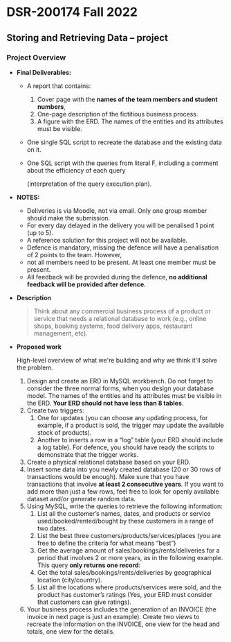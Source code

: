 # DSR-200174 Fall 2022

## Storing and Retrieving Data – project

### Project Overview

- **Final Deliverables:**
    - A report that contains:
        1. Cover page with the **names of the team members and student numbers**, 
        2. One-page description of the fictitious business process.
        3. A figure with the ERD. The names of the entities and its attributes must be visible.
    - One single SQL script to recreate the database and the existing data on it.
    - One SQL script with the queries from literal F, including a comment about the efficiency of each query
        
        (interpretation of the query execution plan).
        
- **NOTES:**
    - Deliveries is via Moodle, not via email. Only one group member should make the submission.
    - For every day delayed in the delivery you will be penalised 1 point (up to 5).
    - A reference solution for this project will not be available.
    - Defence is mandatory, missing the defence will have a penalisation of 2 points to the team. However,
    - not all members need to be present. At least one member must be present.
    - All feedback will be provided during the defence, **no additional feedback will be provided after defence.**
- **Description**
    
    > Think about any commercial business process of a product or service that needs a relational database to work (e.g., online shops, booking systems, food delivery apps, restaurant management, etc).
    > 
- **Proposed work**
    
    High-level overview of what we're building and why we think it'll solve the problem.
    
    1. Design and create an ERD in MySQL workbench. Do not forget to consider the three normal forms, when you design your database model. The names of the entities and its attributes must be visible in the ERD. **Your ERD should not have less than 8 tables**.
    2. Create two triggers: 
        1. One for updates (you can choose any updating process, for example, if a product is sold, the trigger may update the available stock of products). 
        2. Another to inserts a row in a “log” table (your ERD should include a log table). For defence, you should have ready the scripts to demonstrate that the trigger works.
    3. Create a physical relational database based on your ERD.
    4. Insert some data into you newly created database (20 or 30 rows of transactions would be enough). Make sure that you have transactions that involve **at least 2 consecutive years**. If you want to add more than just a few rows, feel free to look for openly available dataset and/or generate random data.
    5. Using MySQL, write the queries to retrieve the following information:
        1.  List all the customer’s names, dates, and products or service used/booked/rented/bought by these customers in a range of two dates.
        2. List the best three customers/products/services/places (you are free to define the criteria for what means “best”)
        3. Get the average amount of sales/bookings/rents/deliveries for a period that involves 2 or more years, as in the following example. This query **only returns one record**:
        4. Get the total sales/bookings/rents/deliveries by geographical location (city/country).
        5. List all the locations where products/services were sold, and the product has customer’s ratings (Yes, your ERD must consider that customers can give ratings).
    6. Your business process includes the generation of an INVOICE (the invoice in next page is just an example). Create two views to recreate the information on the INVOICE, one view for the head and totals, one view for the details.